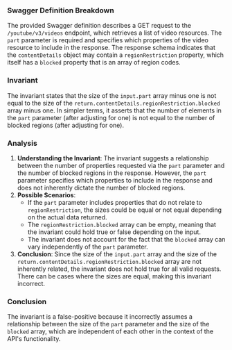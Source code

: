 ### Swagger Definition Breakdown
The provided Swagger definition describes a GET request to the `/youtube/v3/videos` endpoint, which retrieves a list of video resources. The `part` parameter is required and specifies which properties of the video resource to include in the response. The response schema indicates that the `contentDetails` object may contain a `regionRestriction` property, which itself has a `blocked` property that is an array of region codes.

### Invariant
The invariant states that the size of the `input.part` array minus one is not equal to the size of the `return.contentDetails.regionRestriction.blocked` array minus one. In simpler terms, it asserts that the number of elements in the `part` parameter (after adjusting for one) is not equal to the number of blocked regions (after adjusting for one).

### Analysis
1. **Understanding the Invariant**: The invariant suggests a relationship between the number of properties requested via the `part` parameter and the number of blocked regions in the response. However, the `part` parameter specifies which properties to include in the response and does not inherently dictate the number of blocked regions.
2. **Possible Scenarios**: 
   - If the `part` parameter includes properties that do not relate to `regionRestriction`, the sizes could be equal or not equal depending on the actual data returned.
   - The `regionRestriction.blocked` array can be empty, meaning that the invariant could hold true or false depending on the input.
   - The invariant does not account for the fact that the `blocked` array can vary independently of the `part` parameter.
3. **Conclusion**: Since the size of the `input.part` array and the size of the `return.contentDetails.regionRestriction.blocked` array are not inherently related, the invariant does not hold true for all valid requests. There can be cases where the sizes are equal, making this invariant incorrect.

### Conclusion
The invariant is a false-positive because it incorrectly assumes a relationship between the size of the `part` parameter and the size of the `blocked` array, which are independent of each other in the context of the API's functionality.
